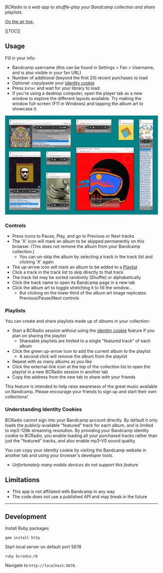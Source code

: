 _BCRadio is a web app to shuffle-play your Bandcamp collection and share playlists._ 

[On the air live.](http://bcradio.muskratworks.com)

[[_TOC_]]

## Usage

Fill in your info:
* Bandcamp username (this can be found in Settings > Fan > Username, and is also visible in your fan URL)
* Number of additional (beyond the first 20) recent purchases to load
* Optional: copy/paste your [identity cookie](#understanding-identity-cookies) 
* Press `Enter` and wait for your library to load.
* If you're using a desktop computer, open the player tab as a new window to explore the different layouts available. Try making the window full-screen (F11 in Windows) and tapping the album art to showcase it.

![](images/responsive-demo.jpg)

### Controls

* Press icons to Pause, Play, and go to Previous or Next tracks
* The 'X' icon will mark an album to be skipped permanently on this browser. (This does not remove the album from your Bandcamp collection.)
   * You can un-skip the album by selecting a track in the track list and clicking 'X' again
* The up-arrow icon will mark an album to be added to a [Playlist](#playlists)
* Click a track in the track list to skip directly to that track
* The track list may be sorted randomly (Shuffle) or alphabetically
* Click the track name to open its Bandcamp page in a new tab
* Click the album art to toggle stretching it to fill the window...
   * But clicking on the lower third of the album art image replicates Previous/Pause/Next controls

### Playlists

You can create and share playlists made up of albums in your collection:

* Start a BCRadio session without using the [identity cookie](#understanding-identity-cookies) feature if you plan on sharing the playlist
   * Shareable playlists are limited to a single "featured track" of each album
* Click the green up-arrow icon to add the current album to the playlist
   * A second click will remove the album from the playlist
* Repeat with as many albums as you like
* Click the external-link icon at the top of the collection list to open the playlist in a new BCRadio session in another tab
* Copy the address from the new tab to share with your friends

This feature is intended to help raise awareness of the great music available on Bandcamp. Please encourage
your friends to sign up and start their own collections!

### Understanding Identity Cookies

BCRadio cannot sign into your Bandcamp account directly. By default it only loads the publicly-available "featured" track for each album, and is limited to mp3-128k streaming resolution. By providing your Bandcamp identity cookie to BCRadio, you enable loading all your 
purchased tracks rather than just the "featured" tracks, and also enable mp3-V0 sound quality.

You can copy your identity cookie by visiting the Bandcamp website in another tab and using your browser's developer tools.

* _Unfortunately many mobile devices do not support this feature_

## Limitations

* This app is not affiliated with Bandcamp in any way
* The code does not use a published API and may break in the future

-------------
## Development

Install Ruby packages
```
gem install http
````

Start local server on default port 5678
```
ruby bcradio.rb
```

Navigate to `http://localhost:5678`. 
